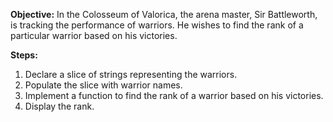 **Objective:** 
In the Colosseum of Valorica, the arena master, Sir Battleworth, is tracking the performance of warriors. He wishes to find the rank of a particular warrior based on his victories.

**Steps:**

1. Declare a slice of strings representing the warriors.
2. Populate the slice with warrior names.
3. Implement a function to find the rank of a warrior based on his victories.
4. Display the rank.